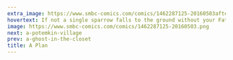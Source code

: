 ```yaml
---
extra_image: https://www.smbc-comics.com/comics/1462287125-20160503after.png
hovertext: If not a single sparrow falls to the ground without your Father's knowledge, why doesn't he catch the damn thing?
image: https://www.smbc-comics.com/comics/1462287125-20160503.png
next: a-potemkin-village
prev: a-ghost-in-the-closet
title: A Plan
---
```

